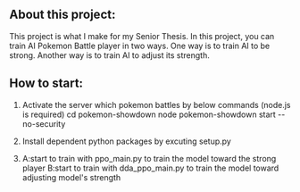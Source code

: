 ## About this project:
This project is what I make for my Senior Thesis.
In this project, you can train AI Pokemon Battle player in two ways.
One way is to train AI to be strong. Another way is to train AI to adjust its strength.



## How to start:
1. Activate the server which pokemon battles by below commands (node.js is required)
	cd pokemon-showdown
	node pokemon-showdown start --no-security

2. Install dependent python packages by excuting setup.py

3. A:start to train with ppo_main.py to train the model toward the strong player
   B:start to train with dda_ppo_main.py to train the model toward adjusting model's strength


